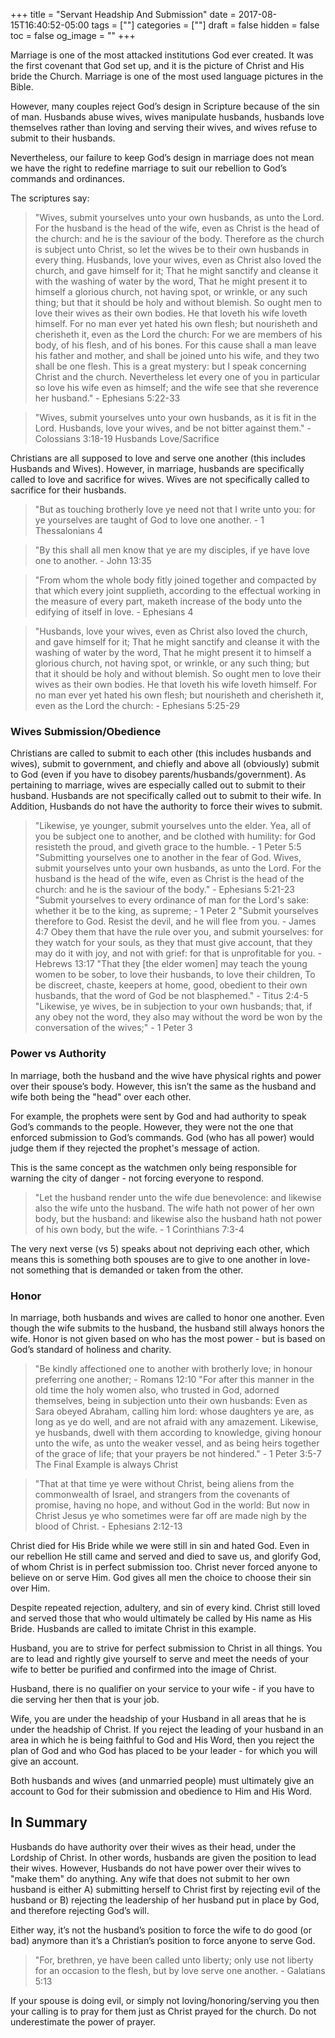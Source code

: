 +++
title = "Servant Headship And Submission"
date = 2017-08-15T16:40:52-05:00
tags = [""]
categories = [""]
draft = false
hidden = false
toc = false
og_image = ""
+++

Marriage is one of the most attacked institutions God ever created. It was the first covenant that God set up, and it is the picture of Christ and His bride the Church. Marriage is one of the most used language pictures in the Bible.

<!--more-->

However, many couples reject God’s design in Scripture because of the sin of man. Husbands abuse wives, wives manipulate husbands, husbands love themselves rather than loving and serving their wives, and wives refuse to submit to their husbands.

Nevertheless, our failure to keep God’s design in marriage does not mean we have the right to redefine marriage to suit our rebellion to God’s commands and ordinances.

The scriptures say:

> "Wives, submit yourselves unto your own husbands, as unto the Lord. For the husband is the head of the wife, even as Christ is the head of the church: and he is the saviour of the body. Therefore as the church is subject unto Christ, so let the wives be to their own husbands in every thing. Husbands, love your wives, even as Christ also loved the church, and gave himself for it; That he might sanctify and cleanse it with the washing of water by the word, That he might present it to himself a glorious church, not having spot, or wrinkle, or any such thing; but that it should be holy and without blemish. So ought men to love their wives as their own bodies. He that loveth his wife loveth himself. For no man ever yet hated his own flesh; but nourisheth and cherisheth it, even as the Lord the church: For we are members of his body, of his flesh, and of his bones. For this cause shall a man leave his father and mother, and shall be joined unto his wife, and they two shall be one flesh. This is a great mystery: but I speak concerning Christ and the church. Nevertheless let every one of you in particular so love his wife even as himself; and the wife see that she reverence her husband." - Ephesians 5:22-33

> "Wives, submit yourselves unto your own husbands, as it is fit in the Lord. Husbands, love your wives, and be not bitter against them." - Colossians 3:18-19
Husbands Love/Sacrifice

Christians are all supposed to love and serve one another (this includes Husbands and Wives). However, in marriage, husbands are specifically called to love and sacrifice for wives. Wives are not specifically called to sacrifice for their husbands.

> "But as touching brotherly love ye need not that I write unto you: for ye yourselves are taught of God to love one another. - 1 Thessalonians 4

> "By this shall all men know that ye are my disciples, if ye have love one to another. - John 13:35

> "From whom the whole body fitly joined together and compacted by that which every joint supplieth, according to the effectual working in the measure of every part, maketh increase of the body unto the edifying of itself in love. - Ephesians 4

> "Husbands, love your wives, even as Christ also loved the church, and gave himself for it; That he might sanctify and cleanse it with the washing of water by the word, That he might present it to himself a glorious church, not having spot, or wrinkle, or any such thing; but that it should be holy and without blemish. So ought men to love their wives as their own bodies. He that loveth his wife loveth himself. For no man ever yet hated his own flesh; but nourisheth and cherisheth it, even as the Lord the church: - Ephesians 5:25-29

### Wives Submission/Obedience

Christians are called to submit to each other (this includes husbands and wives), submit to government, and chiefly and above all (obviously) submit to God (even if you have to disobey parents/husbands/government). As pertaining to marriage, wives are especially called out to submit to their husband. Husbands are not specifically called out to submit to their wife. In Addition, Husbands do not have the authority to force their wives to submit.

> "Likewise, ye younger, submit yourselves unto the elder. Yea, all of you be subject one to another, and be clothed with humility: for God resisteth the proud, and giveth grace to the humble. - 1 Peter 5:5
> "Submitting yourselves one to another in the fear of God. Wives, submit yourselves unto your own husbands, as unto the Lord. For the husband is the head of the wife, even as Christ is the head of the church: and he is the saviour of the body." - Ephesians 5:21-23
> "Submit yourselves to every ordinance of man for the Lord's sake: whether it be to the king, as supreme; - 1 Peter 2
> "Submit yourselves therefore to God. Resist the devil, and he will flee from you. - James 4:7
Obey them that have the rule over you, and submit yourselves: for they watch for your souls, as they that must give account, that they may do it with joy, and not with grief: for that is unprofitable for you. - Hebrews 13:17
> "That they [the elder women] may teach the young women to be sober, to love their husbands, to love their children, To be discreet, chaste, keepers at home, good, obedient to their own husbands, that the word of God be not blasphemed." - Titus 2:4-5
> "Likewise, ye wives, be in subjection to your own husbands; that, if any obey not the word, they also may without the word be won by the conversation of the wives;" - 1 Peter 3

### Power vs Authority

In marriage, both the husband and the wive have physical rights and power over their spouse’s body. However, this isn’t the same as the husband and wife both being the "head" over each other.

For example, the prophets were sent by God and had authority to speak God’s commands to the people. However, they were not the one that enforced submission to God’s commands. God (who has all power) would judge them if they rejected the prophet's message of action.

This is the same concept as the watchmen only being responsible for warning the city of danger - not forcing everyone to respond.

> "Let the husband render unto the wife due benevolence: and likewise also the wife unto the husband. The wife hath not power of her own body, but the husband: and likewise also the husband hath not power of his own body, but the wife. - 1 Corinthians 7:3-4

The very next verse (vs 5) speaks about not depriving each other, which means this is something both spouses are to give to one another in love- not something that is demanded or taken from the other.

### Honor

In marriage, both husbands and wives are called to honor one another. Even though the wife submits to the husband, the husband still always honors the wife. Honor is not given based on who has the most power - but is based on God’s standard of holiness and charity.

> "Be kindly affectioned one to another with brotherly love; in honour preferring one another; - Romans 12:10
> "For after this manner in the old time the holy women also, who trusted in God, adorned themselves, being in subjection unto their own husbands: Even as Sara obeyed Abraham, calling him lord: whose daughters ye are, as long as ye do well, and are not afraid with any amazement. Likewise, ye husbands, dwell with them according to knowledge, giving honour unto the wife, as unto the weaker vessel, and as being heirs together of the grace of life; that your prayers be not hindered." - 1 Peter 3:5-7
The Final Example is always Christ

> "That at that time ye were without Christ, being aliens from the commonwealth of Israel, and strangers from the covenants of promise, having no hope, and without God in the world: But now in Christ Jesus ye who sometimes were far off are made nigh by the blood of Christ. - Ephesians 2:12-13

Christ died for His Bride while we were still in sin and hated God. Even in our rebellion He still came and served and died to save us, and glorify God, of whom Christ is in perfect submission too. Christ never forced anyone to believe on or serve Him. God gives all men the choice to choose their sin over Him.

Despite repeated rejection, adultery, and sin of every kind. Christ still loved and served those that who would ultimately be called by His name as His Bride. Husbands are called to imitate Christ in this example.

Husband, you are to strive for perfect submission to Christ in all things. You are to lead and rightly give yourself to serve and meet the needs of your wife to better be purified and confirmed into the image of Christ.

Husband, there is no qualifier on your service to your wife - if you have to die serving her then that is your job.

Wife, you are under the headship of your Husband in all areas that he is under the headship of Christ. If you reject the leading of your husband in an area in which he is being faithful to God and His Word, then you reject the plan of God and who God has placed to be your leader - for which you will give an account.

Both husbands and wives (and unmarried people) must ultimately give an account to God for their submission and obedience to Him and His Word.

## In Summary

Husbands do have authority over their wives as their head, under the Lordship of Christ. In other words, husbands are given the position to lead their wives. However, Husbands do not have power over their wives to "make them" do anything. Any wife that does not submit to her own husband is either A) submitting herself to Christ first by rejecting evil of the husband or B) rejecting the leadership of her husband put in place by God, and therefore rejecting God’s will.

Either way, it’s not the husband’s position to force the wife to do good (or bad) anymore than it’s a Christian’s position to force anyone to serve God.

> "For, brethren, ye have been called unto liberty; only use not liberty for an occasion to the flesh, but by love serve one another. - Galatians 5:13

If your spouse is doing evil, or simply not loving/honoring/serving you then your calling is to pray for them just as Christ prayed for the church. Do not underestimate the power of prayer.
